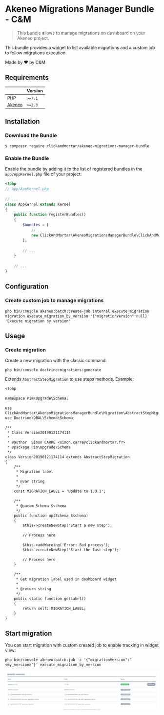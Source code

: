 # Akeneo Migrations Manager Bundle - C&M

> This bundle allows to manage migrations on dashboard on your Akeneo project.

This bundle provides a widget to list available migrations and a custom job to follow migrations execution.

Made by :heart: by C&M

## Requirements

|                                     | Version |
| ----------------------------------- | ------- |
| PHP                                 | `>=7.1` |
| [Akeneo](https://www.akeneo.com/)   | `>=2.3` |

## Installation

### Download the Bundle

```console
$ composer require clickandmortar/akeneo-migrations-manager-bundle
```

### Enable the Bundle

Enable the bundle by adding it to the list of registered bundles
in the `app/AppKernel.php` file of your project:

```php
<?php
// app/AppKernel.php

// ...
class AppKernel extends Kernel
{
    public function registerBundles()
    {
        $bundles = [
            // ...
            new ClickAndMortar\AkeneoMigrationsManagerBundle\ClickAndMortarAkeneoMigrationsManagerBundle(),
        ];

        // ...
    }

    // ...
}
```

## Configuration

### Create custom job to manage migrations

```
php bin/console akeneo:batch:create-job internal execute_migration migration execute_migration_by_version '{"migrationVersion":null}' 'Execute migration by version'
```

## Usage

### Create migration

Create a new migration with the classic command:

```
php bin/console doctrine:migrations:generate
```

Extends `AbstractStepMigration` to use steps methods. Example:

```
<?php

namespace Pim\Upgrade\Schema;

use ClickAndMortar\AkeneoMigrationsManagerBundle\Migration\AbstractStepMigration;
use Doctrine\DBAL\Schema\Schema;

/**
 * Class Version20190121174114
 *
 * @author  Simon CARRE <simon.carre@clickandmortar.fr>
 * @package Pim\Upgrade\Schema
 */
class Version20190121174114 extends AbstractStepMigration
{
    /**
     * Migration label
     *
     * @var string
     */
    const MIGRATION_LABEL = 'Update to 1.0.1';

    /**
     * @param Schema $schema
     */
    public function up(Schema $schema)
    {
        $this->createNewStep('Start a new step');
        
        // Process here
        
        $this->addWarning('Error: Bad process');
        $this->createNewStep('Start the last step');
        
        // Process here
    }

    /**
     * Get migration label used in dashboard widget
     *
     * @return string
     */
    public static function getLabel()
    {
        return self::MIGRATION_LABEL;
    }
}

```

## Start migration

You can start migration with custom created job to enable tracking in widget view:

```
php bin/console akeneo:batch:job -c '{"migrationVersion":"<my_version>"}' execute_migration_by_version
```

![](./docs/img/dashboard_widget.png)
